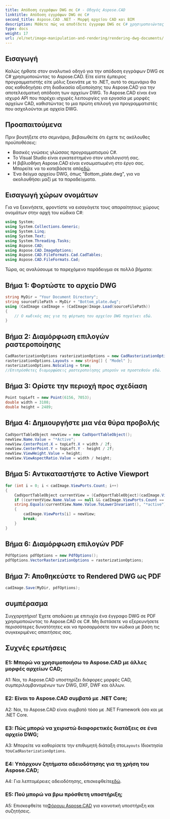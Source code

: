 ```yaml
---
title: Απόδοση εγγράφων DWG σε C# - Οδηγός Aspose.CAD
linktitle: Απόδοση εγγράφων DWG σε C#
second_title: Aspose.CAD .NET - Μορφή αρχείου CAD και BIM
description: Μάθετε πώς να αποδίδετε έγγραφα DWG σε C# χρησιμοποιώντας το Aspose.CAD. Αυτός ο οδηγός βήμα προς βήμα καλύπτει την εισαγωγή, τη διαμόρφωση και την αποθήκευση με παραδείγματα κώδικα.
type: docs
weight: 17
url: /el/net/image-manipulation-and-rendering/rendering-dwg-documents/
---
```

## Εισαγωγή

Καλώς ήρθατε στον αναλυτικό οδηγό για την απόδοση εγγράφων DWG σε C# χρησιμοποιώντας το Aspose.CAD. Είτε είστε έμπειρος προγραμματιστής είτε μόλις ξεκινάτε με το .NET, αυτό το σεμινάριο θα σας καθοδηγήσει στη διαδικασία αξιοποίησης του Aspose.CAD για την αποτελεσματική απόδοση των αρχείων DWG. Το Aspose.CAD είναι ένα ισχυρό API που παρέχει ισχυρές λειτουργίες για εργασία με μορφές αρχείων CAD, καθιστώντας το μια πρώτη επιλογή για προγραμματιστές που ασχολούνται με αρχεία DWG.

## Προαπαιτούμενα

Πριν βουτήξετε στο σεμινάριο, βεβαιωθείτε ότι έχετε τις ακόλουθες προϋποθέσεις:

- Βασικές γνώσεις γλώσσας προγραμματισμού C#.
- Το Visual Studio είναι εγκατεστημένο στον υπολογιστή σας.
-  Η βιβλιοθήκη Aspose.CAD είναι ενσωματωμένη στο έργο σας. Μπορείτε να το κατεβάσετε από[εδώ](https://releases.aspose.com/cad/net/).
- Ένα δείγμα αρχείου DWG, όπως "Bottom_plate.dwg", για να ακολουθήσει μαζί με τα παραδείγματα.

## Εισαγωγή χώρων ονομάτων

Για να ξεκινήσετε, φροντίστε να εισαγάγετε τους απαραίτητους χώρους ονομάτων στην αρχή του κώδικα C#:

```csharp
using System;
using System.Collections.Generic;
using System.Linq;
using System.Text;
using System.Threading.Tasks;
using Aspose.CAD;
using Aspose.CAD.ImageOptions;
using Aspose.CAD.FileFormats.Cad.CadTables;
using Aspose.CAD.FileFormats.Cad;
```

Τώρα, ας αναλύσουμε το παρεχόμενο παράδειγμα σε πολλά βήματα:

## Βήμα 1: Φορτώστε το αρχείο DWG

```csharp
string MyDir = "Your Document Directory";
string sourceFilePath = MyDir + "Bottom_plate.dwg";
using (CadImage cadImage = (CadImage)Image.Load(sourceFilePath))
{
    // Ο κωδικός σας για τη φόρτωση του αρχείου DWG πηγαίνει εδώ.
}
```

## Βήμα 2: Διαμόρφωση επιλογών ραστεροποίησης

```csharp
CadRasterizationOptions rasterizationOptions = new CadRasterizationOptions();
rasterizationOptions.Layouts = new string[] { "Model" };
rasterizationOptions.NoScaling = true;
//Επιπρόσθετες διαμορφώσεις ραστεροποίησης μπορούν να προστεθούν εδώ.
```

## Βήμα 3: Ορίστε την περιοχή προς σχεδίαση

```csharp
Point topLeft = new Point(6156, 7053);
double width = 3108;
double height = 2489;
```

## Βήμα 4: Δημιουργήστε μια νέα θύρα προβολής

```csharp
CadVportTableObject newView = new CadVportTableObject();
newView.Name.Value = "*Active";
newView.CenterPoint.X = topLeft.X + width / 2f;
newView.CenterPoint.Y = topLeft.Y - height / 2f;
newView.ViewHeight.Value = height;
newView.ViewAspectRatio.Value = width / height;
```

## Βήμα 5: Αντικαταστήστε το Active Viewport

```csharp
for (int i = 0; i < cadImage.ViewPorts.Count; i++)
{
    CadVportTableObject currentView = (CadVportTableObject)(cadImage.ViewPorts[i]);
    if ((currentView.Name.Value == null && cadImage.ViewPorts.Count == 1) ||
    string.Equals(currentView.Name.Value.ToLowerInvariant(), "*active"))
    {
        cadImage.ViewPorts[i] = newView;
        break;
    }
}
```

## Βήμα 6: Διαμόρφωση επιλογών PDF

```csharp
PdfOptions pdfOptions = new PdfOptions();
pdfOptions.VectorRasterizationOptions = rasterizationOptions;
```

## Βήμα 7: Αποθηκεύστε το Rendered DWG ως PDF

```csharp
cadImage.Save(MyDir, pdfOptions);
```

## συμπέρασμα

Συγχαρητήρια! Έχετε αποδώσει με επιτυχία ένα έγγραφο DWG σε PDF χρησιμοποιώντας το Aspose.CAD σε C#. Μη διστάσετε να εξερευνήσετε περισσότερες δυνατότητες και να προσαρμόσετε τον κώδικα με βάση τις συγκεκριμένες απαιτήσεις σας.

## Συχνές ερωτήσεις

### Ε1: Μπορώ να χρησιμοποιήσω το Aspose.CAD με άλλες μορφές αρχείων CAD;

A1: Ναι, το Aspose.CAD υποστηρίζει διάφορες μορφές CAD, συμπεριλαμβανομένων των DWG, DXF, DWF και άλλων.

### Ε2: Είναι το Aspose.CAD συμβατό με .NET Core;

A2: Ναι, το Aspose.CAD είναι συμβατό τόσο με .NET Framework όσο και με .NET Core.

### Ε3: Πώς μπορώ να χειριστώ διαφορετικές διατάξεις σε ένα αρχείο DWG;

 A3: Μπορείτε να καθορίσετε την επιθυμητή διάταξη στο`Layouts` Ιδιοκτησία του`CadRasterizationOptions`.

### Ε4: Υπάρχουν ζητήματα αδειοδότησης για τη χρήση του Aspose.CAD;

 A4: Για λεπτομέρειες αδειοδότησης, επισκεφθείτε[εδώ](https://purchase.aspose.com/buy).

### Ε5: Πού μπορώ να βρω πρόσθετη υποστήριξη;

A5: Επισκεφθείτε το[Φόρουμ Aspose.CAD](https://forum.aspose.com/c/cad/19) για κοινοτική υποστήριξη και συζητήσεις.